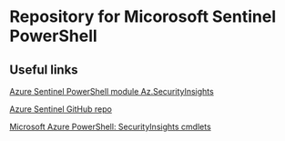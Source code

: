 # Repository for Micorosoft Sentinel PowerShell 

Useful links
--
[Azure Sentinel PowerShell module Az.SecurityInsights](https://www.powershellgallery.com/packages/Az.SecurityInsights/3.0.1)

[Azure Sentinel GitHub repo](https://github.com/Azure/Azure-Sentinel/tree/master/Tools/Az.SecurityInsights-Samples)

[Microsoft Azure PowerShell: SecurityInsights cmdlets](https://learn.microsoft.com/en-us/powershell/module/az.securityinsights/?view=azps-9.5.0&viewFallbackFrom=azps-6.0.0#security)
